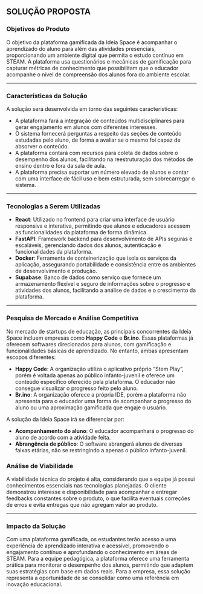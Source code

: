 ## SOLUÇÃO PROPOSTA

### Objetivos do Produto

O objetivo da plataforma gamificada da Ideia Space é acompanhar o aprendizado do aluno para além das atividades presenciais, proporcionando um ambiente digital que permita o estudo contínuo em STEAM. A plataforma usa questionários e mecânicas de gamificação para capturar métricas de conhecimento que possibilitam que o educador acompanhe o nível de compreensão dos alunos fora do ambiente escolar.

---

### Características da Solução

A solução será desenvolvida em torno das seguintes características:

- A plataforma fará a integração de conteúdos multidisciplinares para gerar engajamento em alunos com diferentes interesses.
- O sistema fornecerá perguntas a respeito das seções de conteúdo estudadas pelo aluno, de forma a avaliar se o mesmo foi capaz de absorver o conteúdo.
- A plataforma contará com recursos para coleta de dados sobre o desempenho dos alunos, facilitando na reestruturação dos métodos de ensino dentro e fora da sala de aula.
- A plataforma precisa suportar um número elevado de alunos e contar com uma interface de fácil uso e bem estruturada, sem sobrecarregar o sistema.

---

### Tecnologias a Serem Utilizadas

- **React**: Utilizado no frontend para criar uma interface de usuário responsiva e interativa, permitindo que alunos e educadores acessem as funcionalidades da plataforma de forma dinâmica.
- **FastAPI**: Framework backend para desenvolvimento de APIs seguras e escaláveis, gerenciando dados dos alunos, autenticação e funcionalidades da plataforma.
- **Docker**: Ferramenta de conteinerização que isola os serviços da aplicação, assegurando portabilidade e consistência entre os ambientes de desenvolvimento e produção.
- **Supabase**: Banco de dados como serviço que fornece um armazenamento flexível e seguro de informações sobre o progresso e atividades dos alunos, facilitando a análise de dados e o crescimento da plataforma.

---

### Pesquisa de Mercado e Análise Competitiva

No mercado de startups de educação, as principais concorrentes da Ideia Space incluem empresas como **Happy Code** e **Br.ino**. Essas plataformas já oferecem softwares direcionados para alunos, com gamificação e funcionalidades básicas de aprendizado. No entanto, ambas apresentam escopos diferentes:

- **Happy Code**: A organização utiliza o aplicativo próprio “Stem Play”, porém é voltada apenas ao público infanto-juvenil e oferece um conteúdo específico oferecido pela plataforma. O educador não consegue visualizar o progresso feito pelo aluno.
- **Br.ino**: A organização oferece a própria IDE, porém a plataforma não apresenta para o educador uma forma de acompanhar o progresso do aluno ou uma aproximação gamificada que engaje o usuário.

A solução da Ideia Space irá se diferenciar por:

- **Acompanhamento do aluno**: O educador acompanhará o progresso do aluno de acordo com a atividade feita.
- **Abrangência de público**: O software abrangerá alunos de diversas faixas etárias, não se restringindo a apenas o público infanto-juvenil.

### Análise de Viabilidade

A viabilidade técnica do projeto é alta, considerando que a equipe já possui conhecimentos essenciais nas tecnologias planejadas. O cliente demonstrou interesse e disponibilidade para acompanhar e entregar feedbacks constantes sobre o produto, o que facilita eventuais correções de erros e evita entregas que não agregam valor ao produto.

---

### Impacto da Solução

Com uma plataforma gamificada, os estudantes terão acesso a uma experiência de aprendizado interativa e acessível, promovendo o engajamento contínuo e aprofundando o conhecimento em áreas de STEAM. Para a equipe pedagógica, a plataforma oferece uma ferramenta prática para monitorar o desempenho dos alunos, permitindo que adaptem suas estratégias com base em dados reais. Para a empresa, essa solução representa a oportunidade de se consolidar como uma referência em inovação educacional.
